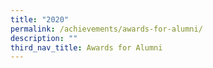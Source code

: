 ```yaml
---
title: "2020"
permalink: /achievements/awards-for-alumni/
description: ""
third_nav_title: Awards for Alumni
---
```



